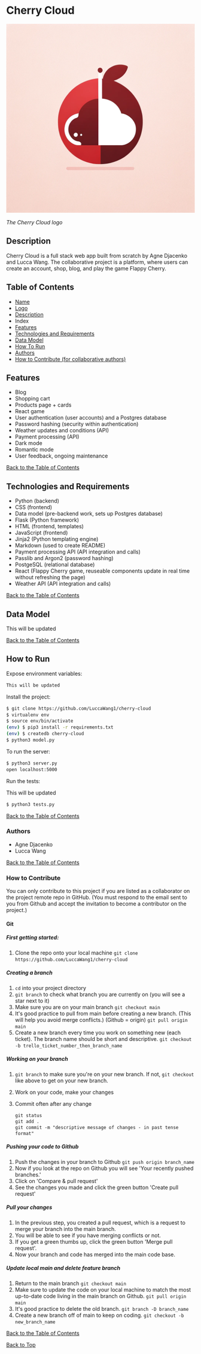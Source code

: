 <a name="top"></a>

# Cherry Cloud

<img src="/static/images/cherry.webp" alt="Cherry Logo" />

_The Cherry Cloud logo_

<a name="desc"></a>

## Description

Cherry Cloud is a full stack web app built from scratch by Agne Djacenko and Lucca Wang. The collaborative project is a platform, where users can create an account, shop, blog, and play the game Flappy Cherry.

<a name="index"></a>

## Table of Contents

- [Name](#top)
- [Logo](#top)
- [Description](#desc)
- Index
- [Features](#features)
- [Technologies and Requirements](#tech)
- [Data Model](#model)
- [How To Run](#run)
- [Authors](#authors)
- [How to Contribute (for collaborative authors)](#contribute)

<a name="features"></a>

## Features

- Blog
- Shopping cart
- Products page + cards
- React game
- User authentication (user accounts) and a Postgres database
- Password hashing (security within authentication)
- Weather updates and conditions (API)
- Payment processing (API)
- Dark mode
- Romantic mode
- User feedback, ongoing maintenance

[Back to the Table of Contents](#index)

<a name="tech"></a>

## Technologies and Requirements

- Python (backend)
- CSS (frontend)
- Data model (pre-backend work, sets up Postgres database)
- Flask (Python framework)
- HTML (frontend, templates)
- JavaScript (frontend)
- Jinja2 (Python templating engine)
- Markdown (used to create README)
- Payment processing API (API integration and calls)
- Passlib and Argon2 (password hashing)
- PostgeSQL (relational database)
- React (Flappy Cherry game, reuseable components update in real time without refreshing the page)
- Weather API (API integration and calls)

[Back to the Table of Contents](#index)

<a name="model"></a>

## Data Model

This will be updated

[Back to the Table of Contents](#index)
<a name="run"></a>

## How to Run

Expose environment variables:

```bash
This will be updated
```

Install the project:

```bash
$ git clone https://github.com/LuccaWang1/cherry-cloud
$ virtualenv env
$ source env/bin/activate
(env) $ pip3 install -r requirements.txt
(env) $ createdb cherry-cloud
$ python3 model.py
```

To run the server:

```bash
$ python3 server.py
open localhost:5000
```

Run the tests:

This will be updated

```bash
$ python3 tests.py
```

[Back to the Table of Contents](#index)

<a name="authors"></a>

### Authors

- Agne Djacenko
- Lucca Wang

[Back to the Table of Contents](#index)

<a name="contribute"></a>

### How to Contribute

You can only contribute to this project if you are listed as a collaborator on the project remote repo in GitHub. (You must respond to the email sent to you from Github and accept the invitation to become a contributor on the project.)

#### Git

##### First getting started:

1. Clone the repo onto your local machine
   `git clone https://github.com/LuccaWang1/cherry-cloud`

##### Creating a branch

1. `cd` into your project directory
2. `git branch` to check what branch you are currently on (you will see a star next to it)
3. Make sure you are on your main branch
   `git checkout main`
4. It's good practice to pull from main before creating a new branch. (This will help you avoid merge conflicts.) (Github = origin)
   `git pull origin main`
5. Create a new branch every time you work on something new (each ticket). The branch name should be short and descriptive.
   `git checkout -b trello_ticket_number_then_branch_name`

##### Working on your branch

1. `git branch` to make sure you're on your new branch. If not, `git checkout` like above to get on your new branch.
2. Work on your code, make your changes
3. Commit often after any change

   ```
   git status
   git add .
   git commit -m "descriptive message of changes - in past tense format"
   ```

##### Pushing your code to Github

1. Push the changes in your branch to Github
   `git push origin branch_name`
2. Now if you look at the repo on Github you will see 'Your recently pushed branches.'
3. Click on 'Compare & pull request'
4. See the changes you made and click the green button 'Create pull request'

##### Pull your changes

1. In the previous step, you created a pull request, which is a request to merge your branch into the main branch.
2. You will be able to see if you have merging conflicts or not.
3. If you get a green thumbs up, click the green button 'Merge pull request'.
4. Now your branch and code has merged into the main code base.

##### Update local main and delete feature branch

1. Return to the main branch
   `git checkout main`
2. Make sure to update the code on your local machine to match the most up-to-date code living in the main branch on Github.
   `git pull origin main`
3. It's good practice to delete the old branch.
   `git branch -D branch_name`
4. Create a new branch off of main to keep on coding.
   `git checkout -b new_branch_name`

[Back to the Table of Contents](#index)

[Back to Top](#top)
